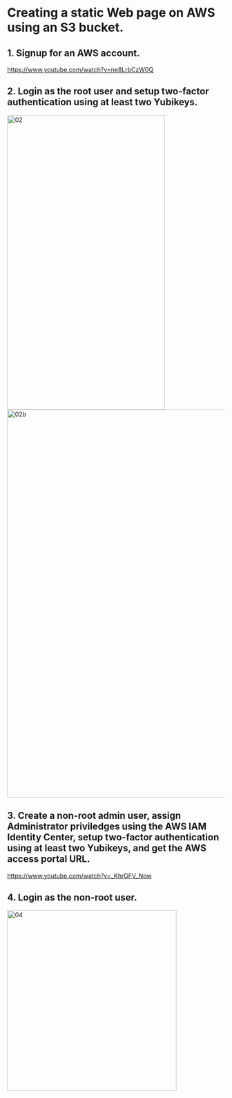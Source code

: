 # Creating a static Web page on AWS using an S3 bucket.
## 1.  Signup for an AWS account.

https://www.youtube.com/watch?v=ne8LrbCzW0Q

## 2. Login as the root user and setup two-factor authentication using at least two Yubikeys.

<img width="365" height="680" alt="02" src="https://github.com/user-attachments/assets/fa7b202c-6718-433e-8018-170f84eec0a7" />

<img width="1803" height="896" alt="02b" src="https://github.com/user-attachments/assets/c6e53ef4-5d43-4f87-81ad-13e4891d7414" />

## 3. Create a non-root admin user, assign Administrator priviledges using the AWS IAM Identity Center, setup two-factor authentication using at least two Yubikeys, and get the AWS access portal URL.

https://www.youtube.com/watch?v=_KhrGFV_Npw

## 4. Login as the non-root user.

<img width="392" height="417" alt="04" src="https://github.com/user-attachments/assets/0dea12af-fff0-4da9-b4f0-38beb6f34151" />

